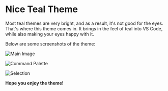 # Nice Teal Theme
Most teal themes are very bright, and as a result, it's not good for the eyes. That's where this theme comes in. It brings in the feel of teal into VS Code, while also making your eyes happy with it.

Below are some screenshots of the theme:

![Main Image](https://vscode-themes.nyc3.cdn.digitaloceanspaces.com/profiles/X4y3r8ih8GXNzXcctx1fo9dMrGs2/gCWubtqw-panelTerminal.jpeg)

![Command Palette](https://vscode-themes.nyc3.cdn.digitaloceanspaces.com/profiles/X4y3r8ih8GXNzXcctx1fo9dMrGs2/gCWubtqw-commandPalette.jpeg)

![Selection](https://vscode-themes.nyc3.cdn.digitaloceanspaces.com/profiles/X4y3r8ih8GXNzXcctx1fo9dMrGs2/gCWubtqw-default.jpeg)


**Hope you enjoy the theme!**